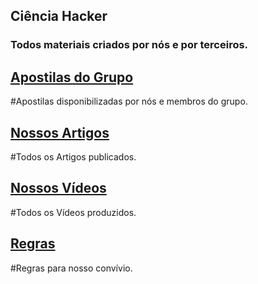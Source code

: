 ## Ciência Hacker  
### Todos materiais criados por nós e por terceiros.    

## [Apostilas do Grupo](arquivos/apositlas.md)  
#Apostilas disponibilizadas por nós e membros do grupo. 

## [Nossos Artigos](arquivos/artigos.md)  
#Todos os Artigos publicados.  

## [Nossos Vídeos](arquivos/vídeos.md)  
#Todos os Vídeos produzidos.  

## [Regras](arquivos/regras.md)  
#Regras para nosso convívio.